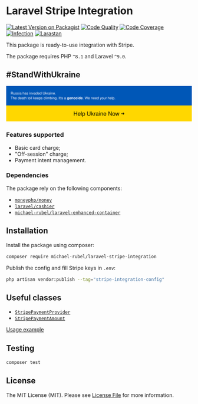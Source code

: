 # Laravel Stripe Integration
[![Latest Version on Packagist](https://img.shields.io/packagist/v/michael-rubel/laravel-stripe-integration.svg?style=flat-square&logo=packagist)](https://packagist.org/packages/michael-rubel/laravel-stripe-integration)
[![Code Quality](https://img.shields.io/scrutinizer/quality/g/michael-rubel/laravel-stripe-integration.svg?style=flat-square&logo=scrutinizer)](https://scrutinizer-ci.com/g/michael-rubel/laravel-stripe-integration/?branch=main)
[![Code Coverage](https://img.shields.io/scrutinizer/coverage/g/michael-rubel/laravel-stripe-integration.svg?style=flat-square&logo=scrutinizer)](https://scrutinizer-ci.com/g/michael-rubel/laravel-stripe-integration/?branch=main)
[![Infection](https://img.shields.io/github/actions/workflow/status/michael-rubel/laravel-stripe-integration/infection.yml?branch=main&style=flat-square&label=infection&logo=php)](https://github.com/michael-rubel/laravel-stripe-integration/actions)
[![Larastan](https://img.shields.io/github/actions/workflow/status/michael-rubel/laravel-stripe-integration/phpstan.yml?branch=main&style=flat-square&label=larastan&logo=laravel)](https://github.com/michael-rubel/laravel-stripe-integration/actions)

This package is ready-to-use integration with Stripe.

The package requires PHP `^8.1` and Laravel `^9.0`.

## #StandWithUkraine
[![SWUbanner](https://raw.githubusercontent.com/vshymanskyy/StandWithUkraine/main/banner2-direct.svg)](https://github.com/vshymanskyy/StandWithUkraine/blob/main/docs/README.md)

### Features supported
- Basic card charge;
- "Off-session" charge;
- Payment intent management.

### Dependencies
The package rely on the following components:
- [`moneyphp/money`](https://github.com/moneyphp/money)
- [`laravel/cashier`](https://github.com/laravel/cashier-stripe)
- [`michael-rubel/laravel-enhanced-container`](https://github.com/michael-rubel/laravel-enhanced-container)

## Installation
Install the package using composer:
```bash
composer require michael-rubel/laravel-stripe-integration
```

Publish the config and fill Stripe keys in `.env`:
```bash
php artisan vendor:publish --tag="stripe-integration-config"
```

## Useful classes
- [`StripePaymentProvider`](https://github.com/michael-rubel/laravel-stripe-integration/blob/main/src/StripePaymentProvider.php)
- [`StripePaymentAmount`](https://github.com/michael-rubel/laravel-stripe-integration/blob/main/src/Decorators/StripePaymentAmount.php)



[Usage example](https://github.com/michael-rubel/laravel-stripe-integration/blob/main/docs/usage.md)

## Testing
```bash
composer test
```

## License
The MIT License (MIT). Please see [License File](LICENSE.md) for more information.
